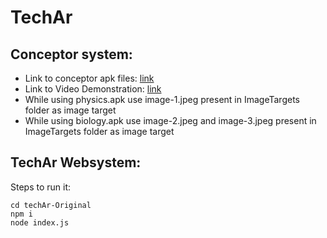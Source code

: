 # TechAr

## Conceptor system: 
- Link to conceptor apk files: [link](https://drive.google.com/drive/folders/1KrIG7bEedQhLZau6p7_ncBLSq77grCk8?usp=sharing)
- Link to Video Demonstration: [link](https://drive.google.com/file/d/1RuwWLZhVM5wa7azLViBlPK2OO-7nSJih/view?usp=sharing)
- While using physics.apk use image-1.jpeg present in ImageTargets folder as image target
- While using biology.apk use image-2.jpeg and image-3.jpeg present in ImageTargets folder as image target

## TechAr Websystem:

Steps to run it:
```
cd techAr-Original
npm i
node index.js
```

